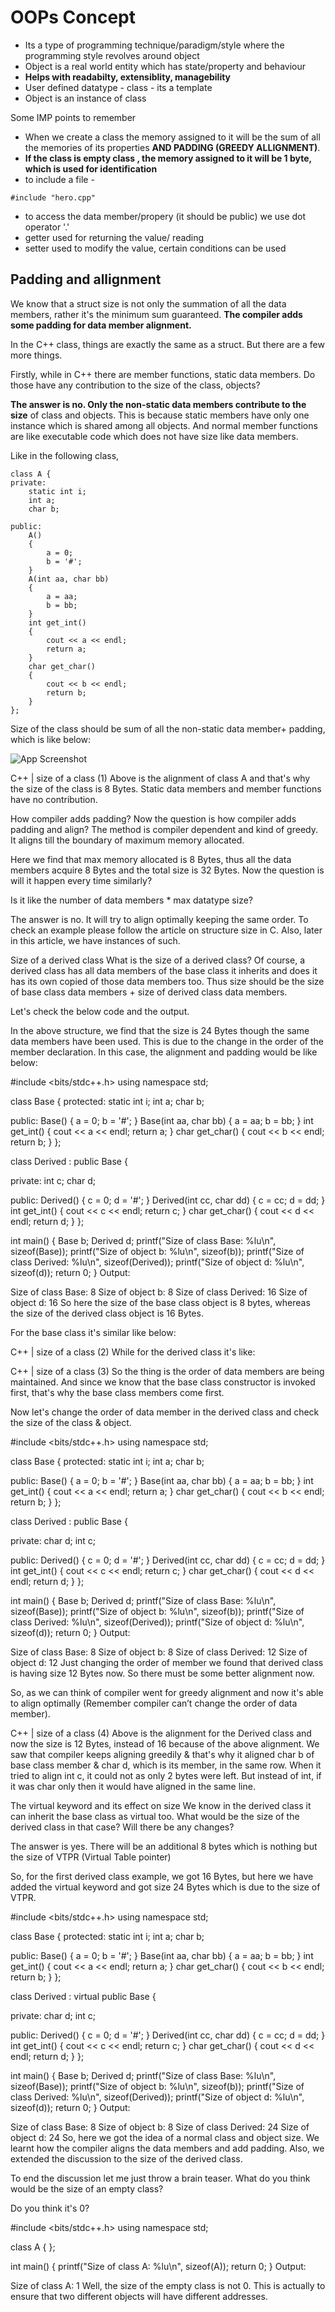 # OOPs Concept

- Its a type of programming technique/paradigm/style where the programming style revolves around object
- Object is a real world entity which has state/property and behaviour
- **Helps with readabilty, extensiblity, managebility**
- User defined datatype - class - its a template
- Object is an instance of class




Some IMP points to remember

- When we create a class the memory assigned to it will be the sum of all the memories of its properties **AND PADDING (GREEDY ALLIGNMENT)**.
- **If the class is empty class , the memory assigned to it will be 1 byte, which is used for identification**
- to include a file - 
```
#include "hero.cpp"
```
- to access the data member/propery (it should be public) we use dot operator '.' 
- getter used for returning the value/ reading
- setter used to modify the value, certain conditions can be used

## Padding and allignment

We know that a struct size is not only the summation of all the data members, rather it's the minimum sum guaranteed. **The compiler adds some padding for data member alignment.**


In the C++ class, things are exactly the same as a struct. But there are a few more things.


Firstly, while in C++ there are member functions, static data members. Do those have any contribution to the size of the class, objects?


**The answer is no. Only the non-static data members contribute to the size** of class and objects. This is because static members have only one instance which is shared among all objects. And normal member functions are like executable code which does not have size like data members.

Like in the following class,

```
class A {
private:
    static int i;
    int a;
    char b;

public:
    A()
    {
        a = 0;
        b = '#';
    }
    A(int aa, char bb)
    {
        a = aa;
        b = bb;
    }
    int get_int()
    {
        cout << a << endl;
        return a;
    }
    char get_char()
    {
        cout << b << endl;
        return b;
    }
};
```
Size of the class should be sum of all the non-static data member+ padding, which is like below:

![App Screenshot](https://www.includehelp.com/cpp-tutorial/Images/size-of-a-class-1.jpg)

C++ | size of a class (1)
Above is the alignment of class A and that's why the size of the class is 8 Bytes. Static data members and member functions have no contribution.

How compiler adds padding?
Now the question is how compiler adds padding and align? The method is compiler dependent and kind of greedy. It aligns till the boundary of maximum memory allocated.

Here we find that max memory allocated is 8 Bytes, thus all the data members acquire 8 Bytes and the total size is 32 Bytes. Now the question is will it happen every time similarly?



Is it like the number of data members * max datatype size?


The answer is no. It will try to align optimally keeping the same order. To check an example please follow the article on structure size in C. Also, later in this article, we have instances of such.

Size of a derived class
What is the size of a derived class? Of course, a derived class has all data members of the base class it inherits and does it has its own copied of those data members too. Thus size should be the size of base class data members + size of derived class data members.

Let's check the below code and the output.

In the above structure, we find that the size is 24 Bytes though the same data members have been used. This is due to the change in the order of the member declaration. In this case, the alignment and padding would be like below:

#include <bits/stdc++.h>
using namespace std;

class Base {
protected:
    static int i;
    int a;
    char b;

public:
    Base()
    {
        a = 0;
        b = '#';
    }
    Base(int aa, char bb)
    {
        a = aa;
        b = bb;
    }
    int get_int()
    {
        cout << a << endl;
        return a;
    }
    char get_char()
    {
        cout << b << endl;
        return b;
    }
};

class Derived : public Base {

private:
    int c;
    char d;

public:
    Derived()
    {
        c = 0;
        d = '#';
    }
    Derived(int cc, char dd)
    {
        c = cc;
        d = dd;
    }
    int get_int()
    {
        cout << c << endl;
        return c;
    }
    char get_char()
    {
        cout << d << endl;
        return d;
    }
};

int main()
{
    Base b;
    Derived d;
    printf("Size of class Base: %lu\n", sizeof(Base));
    printf("Size of object b: %lu\n", sizeof(b));
    printf("Size of class Derived: %lu\n", sizeof(Derived));
    printf("Size of object d: %lu\n", sizeof(d));
    return 0;
}
Output:

Size of class Base: 8
Size of object b: 8
Size of class Derived: 16
Size of object d: 16
So here the size of the base class object is 8 bytes, whereas the size of the derived class object is 16 Bytes.

For the base class it's similar like below:

C++ | size of a class (2)
While for the derived class it's like:

C++ | size of a class (3)
So the thing is the order of data members are being maintained. And since we know that the base class constructor is invoked first, that's why the base class members come first.

Now let's change the order of data member in the derived class and check the size of the class & object.

#include <bits/stdc++.h>
using namespace std;

class Base {
protected:
    static int i;
    int a;
    char b;

public:
    Base()
    {
        a = 0;
        b = '#';
    }
    Base(int aa, char bb)
    {
        a = aa;
        b = bb;
    }
    int get_int()
    {
        cout << a << endl;
        return a;
    }
    char get_char()
    {
        cout << b << endl;
        return b;
    }
};

class Derived : public Base {

private:
    char d;
    int c;

public:
    Derived()
    {
        c = 0;
        d = '#';
    }
    Derived(int cc, char dd)
    {
        c = cc;
        d = dd;
    }
    int get_int()
    {
        cout << c << endl;
        return c;
    }
    char get_char()
    {
        cout << d << endl;
        return d;
    }
};

int main()
{
    Base b;
    Derived d;
    printf("Size of class Base: %lu\n", sizeof(Base));
    printf("Size of object b: %lu\n", sizeof(b));
    printf("Size of class Derived: %lu\n", sizeof(Derived));
    printf("Size of object d: %lu\n", sizeof(d));
    return 0;
}
Output:

Size of class Base: 8
Size of object b: 8
Size of class Derived: 12
Size of object d: 12
Just changing the order of member we found that derived class is having size 12 Bytes now. So there must be some better alignment now.

So, as we can think of compiler went for greedy alignment and now it's able to align optimally (Remember compiler can’t change the order of data member).

C++ | size of a class (4)
Above is the alignment for the Derived class and now the size is 12 Bytes, instead of 16 because of the above alignment. We saw that compiler keeps aligning greedily & that's why it aligned char b of base class member & char d, which is its member, in the same row. When it tried to align int c, it could not as only 2 bytes were left. But instead of int, if it was char only then it would have aligned in the same line.

The virtual keyword and its effect on size
We know in the derived class it can inherit the base class as virtual too. What would be the size of the derived class in that case? Will there be any changes?

The answer is yes. There will be an additional 8 bytes which is nothing but the size of VTPR (Virtual Table pointer)


So, for the first derived class example, we got 16 Bytes, but here we have added the virtual keyword and got size 24 Bytes which is due to the size of VTPR.

#include <bits/stdc++.h>
using namespace std;

class Base {
protected:
    static int i;
    int a;
    char b;

public:
    Base()
    {
        a = 0;
        b = '#';
    }
    Base(int aa, char bb)
    {
        a = aa;
        b = bb;
    }
    int get_int()
    {
        cout << a << endl;
        return a;
    }
    char get_char()
    {
        cout << b << endl;
        return b;
    }
};

class Derived : virtual public Base {

private:
    char d;
    int c;

public:
    Derived()
    {
        c = 0;
        d = '#';
    }
    Derived(int cc, char dd)
    {
        c = cc;
        d = dd;
    }
    int get_int()
    {
        cout << c << endl;
        return c;
    }
    char get_char()
    {
        cout << d << endl;
        return d;
    }
};

int main()
{
    Base b;
    Derived d;
    printf("Size of class Base: %lu\n", sizeof(Base));
    printf("Size of object b: %lu\n", sizeof(b));
    printf("Size of class Derived: %lu\n", sizeof(Derived));
    printf("Size of object d: %lu\n", sizeof(d));
    return 0;
}
Output:

Size of class Base: 8
Size of object b: 8
Size of class Derived: 24
Size of object d: 24
So, here we got the idea of a normal class and object size. We learnt how the compiler aligns the data members and add padding. Also, we extended the discussion to the size of the derived class.

To end the discussion let me just throw a brain teaser. What do you think would be the size of an empty class?

Do you think it's 0?

#include <bits/stdc++.h>
using namespace std;

class A {
};

int main()
{
    printf("Size of class A: %lu\n", sizeof(A));
    return 0;
}
Output:

Size of class A: 1
Well, the size of the empty class is not 0. This is actually to ensure that two different objects will have different addresses.